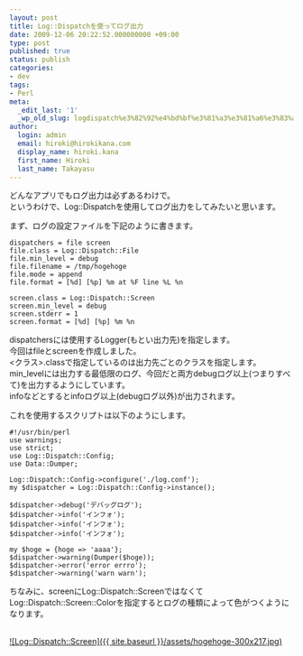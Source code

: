 ```yaml
---
layout: post
title: Log::Dispatchを使ってログ出力
date: 2009-12-06 20:22:52.000000000 +09:00
type: post
published: true
status: publish
categories:
- dev
tags:
- Perl
meta:
  _edit_last: '1'
  _wp_old_slug: logdispatch%e3%82%92%e4%bd%bf%e3%81%a3%e3%81%a6%e3%83%ad%e3%82%b0%e5%87%ba%e5%8a%9b
author:
  login: admin
  email: hiroki@hirokikana.com
  display_name: hiroki.kana
  first_name: Hiroki
  last_name: Takayasu
---
```

どんなアプリでもログ出力は必ずあるわけで。  
というわけで、Log::Dispatchを使用してログ出力をしてみたいと思います。

まず、ログの設定ファイルを下記のように書きます。
    
    
    
    dispatchers = file screen
    file.class = Log::Dispatch::File
    file.min_level = debug
    file.filename = /tmp/hogehoge             
    file.mode = append           
    file.format = [%d] [%p] %m at %F line %L %n
    
    screen.class = Log::Dispatch::Screen
    screen.min_level = debug
    screen.stderr = 1
    screen.format = [%d] [%p] %m %n
    

dispatchersには使用するLogger(もとい出力先)を指定します。  
今回はfileとscreenを作成しました。  
<クラス>.classで指定しているのは出力先ごとのクラスを指定します。  
min_levelには出力する最低限のログ、今回だと両方debugログ以上(つまりすべて)を出力するようにしています。  
infoなどとするとinfoログ以上(debugログ以外)が出力されます。

これを使用するスクリプトは以下のようにします。
    
    
    
    #!/usr/bin/perl   
    use warnings;
    use strict;
    use Log::Dispatch::Config;
    use Data::Dumper;
    
    Log::Dispatch::Config->configure('./log.conf');
    my $dispatcher = Log::Dispatch::Config->instance();
    
    $dispatcher->debug('デバッグログ');
    $dispatcher->info('インフォ');
    $dispatcher->info('インフォ');
    $dispatcher->info('インフォ');
                     
    my $hoge = {hoge => 'aaaa'};
    $dispatcher->warning(Dumper($hoge));                                           
    $dispatcher->error('error errro');
    $dispatcher->warning('warn warn');
    

ちなみに、screenにLog::Dispatch::Screenではなくて Log::Dispatch::Screen::Colorを指定するとログの種類によって色がつくようになります。

[  
![Log::Dispatch::Screen]({{ site.baseurl }}/assets/hogehoge-300x217.jpg)  
](http://blog.hirokikana.com/wp-content/uploads/2009/12/hogehoge.jpg)
